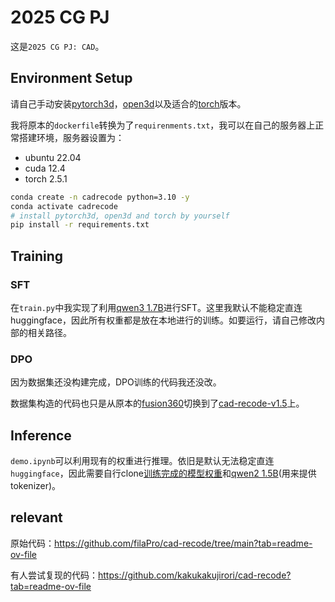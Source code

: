 # 2025 CG PJ

这是`2025 CG PJ: CAD`。

## Environment Setup

请自己手动安装[pytorch3d](https://github.com/facebookresearch/pytorch3d/blob/main/INSTALL.md)，[open3d](https://pypi.org/project/open3d/)以及适合的[torch](https://pytorch.org/get-started/locally/)版本。

我将原本的`dockerfile`转换为了`requirenments.txt`，我可以在自己的服务器上正常搭建环境，服务器设置为：

- ubuntu 22.04
- cuda 12.4
- torch 2.5.1

```bash
conda create -n cadrecode python=3.10 -y
conda activate cadrecode
# install pytorch3d, open3d and torch by yourself
pip install -r requirements.txt
```

## Training

### SFT

在`train.py`中我实现了利用[qwen3 1.7B](https://huggingface.co/Qwen/Qwen3-1.7B)进行SFT。这里我默认不能稳定直连huggingface，因此所有权重都是放在本地进行的训练。如要运行，请自己修改内部的相关路径。

### DPO

因为数据集还没构建完成，DPO训练的代码我还没改。

数据集构造的代码也只是从原本的[fusion360](https://github.com/AutodeskAILab/Fusion360GalleryDataset)切换到了[cad-recode-v1.5](https://huggingface.co/datasets/filapro/cad-recode-v1.5)上。

## Inference

`demo.ipynb`可以利用现有的权重进行推理。依旧是默认无法稳定直连`huggingface`，因此需要自行clone[训练完成的模型权重](https://huggingface.co/filapro/cad-recode-v1.5)和[qwen2 1.5B](https://huggingface.co/Qwen/Qwen2-1.5B)(用来提供tokenizer)。

## relevant

原始代码：https://github.com/filaPro/cad-recode/tree/main?tab=readme-ov-file

有人尝试复现的代码：https://github.com/kakukakujirori/cad-recode?tab=readme-ov-file